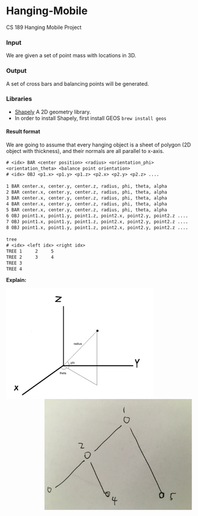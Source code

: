 # Hanging-Mobile
CS 189 Hanging Mobile Project

### Input
We are given a set of point mass with locations in 3D.

### Output
A set of cross bars and balancing points will be generated.


### Libraries
* [Shapely](http://toblerity.org/shapely/) A 2D geometry library.
* In order to install Shapely, first install GEOS `brew install geos`


#### Result format

We are going to assume that every hanging object is a sheet of polygon (2D object with thickness), and their normals are all parallel to x-axis.  

```
# <idx> BAR <center position> <radius> <orientation_phi> <orientation_theta> <balance point orientation>
# <idx> OBJ <p1.x> <p1.y> <p1.z> <p2.x> <p2.y> <p2.z> ....

1 BAR center.x, center.y, center.z, radius, phi, theta, alpha
2 BAR center.x, center.y, center.z, radius, phi, theta, alpha
3 BAR center.x, center.y, center.z, radius, phi, theta, alpha
4 BAR center.x, center.y, center.z, radius, phi, theta, alpha
5 BAR center.x, center.y, center.z, radius, phi, theta, alpha
6 OBJ point1.x, point1.y, point1.z, point2.x, point2.y, point2.z ....
7 OBJ point1.x, point1.y, point1.z, point2.x, point2.y, point2.z ....
8 OBJ point1.x, point1.y, point1.z, point2.x, point2.y, point2.z ....

tree
# <idx> <left idx> <right idx>
TREE 1     2     5
TREE 2     3     4
TREE 3  
TREE 4

```

**Explain:**

<img align="left" src="https://github.com/Yinan-Zhang/Hanging-Mobile/blob/master/doc/3D%20bar%20position%20explain.png" width="400">
<img align="right" src="https://github.com/Yinan-Zhang/Hanging-Mobile/blob/master/doc/IMG_0686.JPG" width="400">
